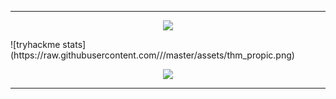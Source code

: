 
---
<p align="center"><img src="https://komarev.com/ghpvc/?username=jozdev&style=flat-square" /></p>
![tryhackme stats](https://raw.githubusercontent.com/<SET_USERNAME_HERE>/<SET_USERNAME_HERE>/master/assets/thm_propic.png)
<p align="center">
<a href="https://spotify-github-profile.vercel.app/api/view?uid=wj2k9mnpz8rif2wbjycvxginb&redirect=true">
<img src="https://spotify-github-profile.vercel.app/api/view?uid=wj2k9mnpz8rif2wbjycvxginb&cover_image=true&theme=novatorem&bar_color=474847&bar_color_cover=false" />
</a>
</p>

---

